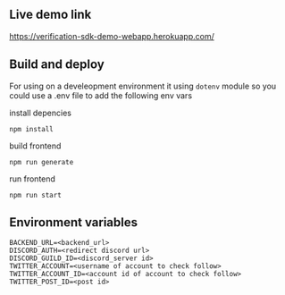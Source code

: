 ## Live demo link
https://verification-sdk-demo-webapp.herokuapp.com/

## Build and deploy

For using on a develeopment environment it using `dotenv` module so you could use a .env file to add the following env vars


install depencies

```
npm install
```

build frontend

```
npm run generate
```

run frontend

```
npm run start
```

## Environment variables

```
BACKEND_URL=<backend_url>
DISCORD_AUTH=<redirect discord url>
DISCORD_GUILD_ID=<discord_server id>
TWITTER_ACCOUNT=<username of account to check follow>
TWITTER_ACCOUNT_ID=<account id of account to check follow>
TWITTER_POST_ID=<post id>
```
